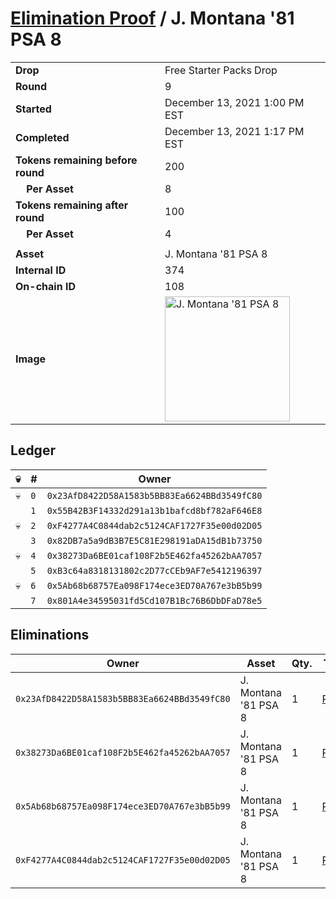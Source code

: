 # [Elimination Proof](./readme.md) / J. Montana &#039;81 PSA 8

|||
|---|---|
| **Drop** | Free Starter Packs Drop |
| **Round** | 9 |
| **Started** | December 13, 2021 1:00 PM EST |
| **Completed** | December 13, 2021 1:17 PM EST |
| **Tokens remaining before round** | 200 |
| **&nbsp;&nbsp;&nbsp;&nbsp;Per Asset** | 8 |
| **Tokens remaining after round** | 100 |
| **&nbsp;&nbsp;&nbsp;&nbsp;Per Asset** | 4 |
| | |
| **Asset** | J. Montana &#039;81 PSA 8 |
| **Internal ID** | 374 |
| **On-chain ID** | 108 |
| **Image** | <img src="https://tcdn.blokpax.com/95048cbb-7e8d-45cf-a5a7-13517ca06e74/cbec3467bef94536acd1b4e9d678a0681b2387910b64bf491383f231d49e22fc.jpg" height="200" alt="J. Montana &#039;81 PSA 8" /> |

## Ledger

| 💀 | # | Owner |
| --- | --- | --- |
| 💀 | `0` | `0x23AfD8422D58A1583b5BB83Ea6624BBd3549fC80` |
|  | `1` | `0x55B42B3F14332d291a13b1bafcd8bf782aF646E8` |
| 💀 | `2` | `0xF4277A4C0844dab2c5124CAF1727F35e00d02D05` |
|  | `3` | `0x82DB7a5a9dB3B7E5C81E298191aDA15dB1b73750` |
| 💀 | `4` | `0x38273Da6BE01caf108F2b5E462fa45262bAA7057` |
|  | `5` | `0xB3c64a8318131802c2D77cCEb9AF7e5412196397` |
| 💀 | `6` | `0x5Ab68b68757Ea098F174ece3ED70A767e3bB5b99` |
|  | `7` | `0x801A4e34595031fd5Cd107B1Bc76B6DbDFaD78e5` |


## Eliminations

| Owner | Asset | Qty. | Transaction |
| --- | --- | --- | --- |
| `0x23AfD8422D58A1583b5BB83Ea6624BBd3549fC80` | J. Montana '81 PSA 8 | 1 | [Polygonscan](https://polygonscan.com/tx/0xc4e03792c67734b3a31c90f7aba93750477f91c2f5e82f4a3cf83d69045a935c) |
| `0x38273Da6BE01caf108F2b5E462fa45262bAA7057` | J. Montana '81 PSA 8 | 1 | [Polygonscan](https://polygonscan.com/tx/0x54366a7801d399008a24a2b11a7534ade7bf4e77d8813f9ebb4c01d248ef2021) |
| `0x5Ab68b68757Ea098F174ece3ED70A767e3bB5b99` | J. Montana '81 PSA 8 | 1 | [Polygonscan](https://polygonscan.com/tx/0xc72c62f83258519f61e8549ceb4b475e34b125f9f9bb41aad0f1d23b3d73de19) |
| `0xF4277A4C0844dab2c5124CAF1727F35e00d02D05` | J. Montana '81 PSA 8 | 1 | [Polygonscan](https://polygonscan.com/tx/0x04bbb65a9acb496d1c869858d5c3027be284f58f92416238298e458e30f9c327) |
